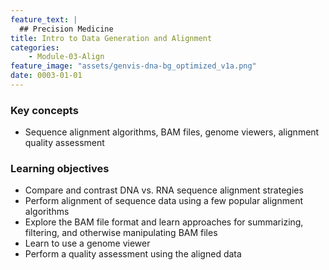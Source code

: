 ```yaml
---
feature_text: |
  ## Precision Medicine
title: Intro to Data Generation and Alignment
categories:
    - Module-03-Align
feature_image: "assets/genvis-dna-bg_optimized_v1a.png"
date: 0003-01-01
---
```


### Key concepts
* Sequence alignment algorithms, BAM files, genome viewers, alignment quality assessment 

### Learning objectives
* Compare and contrast DNA vs. RNA sequence alignment strategies
* Perform alignment of sequence data using a few popular alignment algorithms
* Explore the BAM file format and learn approaches for summarizing, filtering, and otherwise manipulating BAM files
* Learn to use a genome viewer
* Perform a quality assessment using the aligned data

